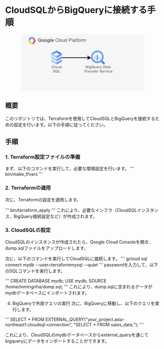 # CloudSQLからBigQueryに接続する手順

<p align="center">
  <img src="sources/gcp.png" alt="animated" width="400">
</p>


## 概要

このリポジトリでは、Terraformを使用してCloudSQLとBigQueryを接続するための設定を行います。以下の手順に従ってください。

## 手順
### 1. Terraform設定ファイルの準備

まず、以下のコマンドを実行して、必要な環境設定を行います。
'''
bin/make_tfvars
'''
### 2. Terraformの適用
次に、Terraformの設定を適用します。

'''
bin/terraform_apply
'''
これにより、必要なインフラ（CloudSQLインスタンス、BigQuery接続設定など）が作成されます。

### 3. CloudSQLの設定
CloudSQLのインスタンスが作成されたら、Google Cloud Consoleを開き、dump.sqlファイルをアップロードします。

次に、以下のコマンドを実行してCloudSQLに接続します。
'''
gcloud sql connect mydb --user=terraformmysql --quiet
'''
passwordを入力して、以下のSQLコマンドを実行します。

'''
CREATE DATABASE mydb;
USE mydb;
SOURCE /home/mmingriha/dump.sql;
'''
これにより、dump.sqlに含まれるデータがmydbデータベースにインポートされます。

4. BigQueryで外部クエリの実行
次に、BigQueryに移動し、以下のクエリを実行します。

'''
SELECT *
FROM EXTERNAL_QUERY("your_project.asia-northeast1.cloudsql-connection", "SELECT * FROM sales_data;");
'''

これにより、CloudSQLのmydbデータベースからexternal_queryを通じてbigqueryにデータをインポートすることができます。

